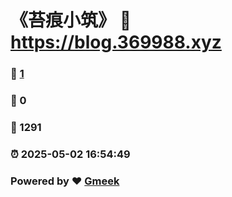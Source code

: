 # 《苔痕小筑》 :link: https://blog.369988.xyz 
### :page_facing_up: [1](https://blog.369988.xyz/tag.html) 
### :speech_balloon: 0 
### :hibiscus: 1291 
### :alarm_clock: 2025-05-02 16:54:49 
### Powered by :heart: [Gmeek](https://github.com/Meekdai/Gmeek)
